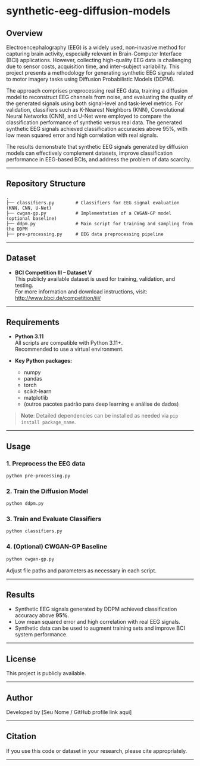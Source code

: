 
# synthetic-eeg-diffusion-models

## Overview

Electroencephalography (EEG) is a widely used, non-invasive method for capturing brain activity, especially relevant in Brain-Computer Interface (BCI) applications. However, collecting high-quality EEG data is challenging due to sensor costs, acquisition time, and inter-subject variability. This project presents a methodology for generating synthetic EEG signals related to motor imagery tasks using Diffusion Probabilistic Models (DDPM).

The approach comprises preprocessing real EEG data, training a diffusion model to reconstruct EEG channels from noise, and evaluating the quality of the generated signals using both signal-level and task-level metrics. For validation, classifiers such as K-Nearest Neighbors (KNN), Convolutional Neural Networks (CNN), and U-Net were employed to compare the classification performance of synthetic versus real data. The generated synthetic EEG signals achieved classification accuracies above 95%, with low mean squared error and high correlation with real signals.

The results demonstrate that synthetic EEG signals generated by diffusion models can effectively complement datasets, improve classification performance in EEG-based BCIs, and address the problem of data scarcity.

---

## Repository Structure

```
.
├── classifiers.py        # Classifiers for EEG signal evaluation (KNN, CNN, U-Net)
├── cwgan-gp.py           # Implementation of a CWGAN-GP model (optional baseline)
├── ddpm.py               # Main script for training and sampling from the DDPM
├── pre-processing.py     # EEG data preprocessing pipeline
```

---

## Dataset

- **BCI Competition III – Dataset V**  
  This publicly available dataset is used for training, validation, and testing.  
  For more information and download instructions, visit:  
  http://www.bbci.de/competition/iii/

---

## Requirements

- **Python 3.11**  
  All scripts are compatible with Python 3.11+.  
  Recommended to use a virtual environment.

- **Key Python packages:**  
  - numpy
  - pandas
  - torch
  - scikit-learn
  - matplotlib
  - (outros pacotes padrão para deep learning e análise de dados)

> **Note**: Detailed dependencies can be installed as needed via `pip install package_name`.

---

## Usage

### 1. Preprocess the EEG data
```bash
python pre-processing.py
```

### 2. Train the Diffusion Model
```bash
python ddpm.py
```

### 3. Train and Evaluate Classifiers
```bash
python classifiers.py
```

### 4. (Optional) CWGAN-GP Baseline
```bash
python cwgan-gp.py
```

Adjust file paths and parameters as necessary in each script.

---

## Results

- Synthetic EEG signals generated by DDPM achieved classification accuracy above **95%**.
- Low mean squared error and high correlation with real EEG signals.
- Synthetic data can be used to augment training sets and improve BCI system performance.

---

## License

This project is publicly available.

---

## Author

Developed by [Seu Nome / GitHub profile link aqui]

---

## Citation

If you use this code or dataset in your research, please cite appropriately.

---
